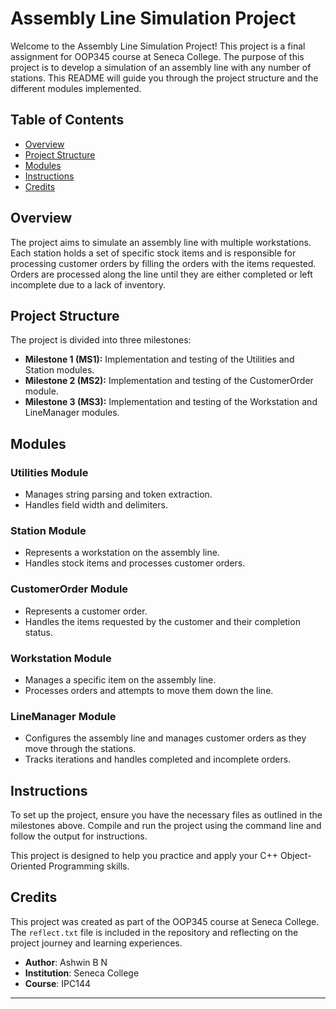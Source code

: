 # Assembly Line Simulation Project

Welcome to the Assembly Line Simulation Project! This project is a final assignment for OOP345 course at Seneca College. The purpose of this project is to develop a simulation of an assembly line with any number of stations. This README will guide you through the project structure and the different modules implemented.

## Table of Contents

- [Overview](#overview)
- [Project Structure](#project-structure)
- [Modules](#modules)
- [Instructions](#instructions)
- [Credits](#credits)

## Overview

The project aims to simulate an assembly line with multiple workstations. Each station holds a set of specific stock items and is responsible for processing customer orders by filling the orders with the items requested. Orders are processed along the line until they are either completed or left incomplete due to a lack of inventory.

## Project Structure

The project is divided into three milestones:

- **Milestone 1 (MS1):** Implementation and testing of the Utilities and Station modules.
- **Milestone 2 (MS2):** Implementation and testing of the CustomerOrder module.
- **Milestone 3 (MS3):** Implementation and testing of the Workstation and LineManager modules.

## Modules

### Utilities Module

- Manages string parsing and token extraction.
- Handles field width and delimiters.

### Station Module

- Represents a workstation on the assembly line.
- Handles stock items and processes customer orders.

### CustomerOrder Module

- Represents a customer order.
- Handles the items requested by the customer and their completion status.

### Workstation Module

- Manages a specific item on the assembly line.
- Processes orders and attempts to move them down the line.

### LineManager Module

- Configures the assembly line and manages customer orders as they move through the stations.
- Tracks iterations and handles completed and incomplete orders.

## Instructions

To set up the project, ensure you have the necessary files as outlined in the milestones above. Compile and run the project using the command line and follow the output for instructions.

This project is designed to help you practice and apply your C++ Object-Oriented Programming skills.

## Credits

This project was created as part of the OOP345 course at Seneca College. 
The `reflect.txt` file is included in the repository and reflecting on the project journey and learning experiences.

- **Author**: Ashwin B N
- **Institution**: Seneca College
- **Course**: IPC144




---
